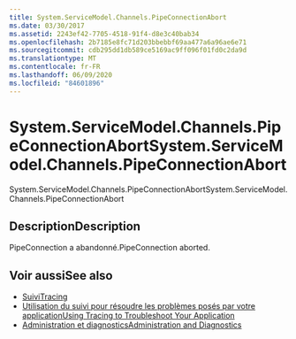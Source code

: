 ```yaml
---
title: System.ServiceModel.Channels.PipeConnectionAbort
ms.date: 03/30/2017
ms.assetid: 2243ef42-7705-4518-91f4-d8e3c40bab34
ms.openlocfilehash: 2b7185e8fc71d203bbebbf69aa477a6a96ae6e71
ms.sourcegitcommit: cdb295dd1db589ce5169ac9ff096f01fd0c2da9d
ms.translationtype: MT
ms.contentlocale: fr-FR
ms.lasthandoff: 06/09/2020
ms.locfileid: "84601896"
---
```

# <a name="systemservicemodelchannelspipeconnectionabort"></a><span data-ttu-id="b242f-102">System.ServiceModel.Channels.PipeConnectionAbort</span><span class="sxs-lookup"><span data-stu-id="b242f-102">System.ServiceModel.Channels.PipeConnectionAbort</span></span>
<span data-ttu-id="b242f-103">System.ServiceModel.Channels.PipeConnectionAbort</span><span class="sxs-lookup"><span data-stu-id="b242f-103">System.ServiceModel.Channels.PipeConnectionAbort</span></span>  
  
## <a name="description"></a><span data-ttu-id="b242f-104">Description</span><span class="sxs-lookup"><span data-stu-id="b242f-104">Description</span></span>  
 <span data-ttu-id="b242f-105">PipeConnection a abandonné.</span><span class="sxs-lookup"><span data-stu-id="b242f-105">PipeConnection aborted.</span></span>  
  
## <a name="see-also"></a><span data-ttu-id="b242f-106">Voir aussi</span><span class="sxs-lookup"><span data-stu-id="b242f-106">See also</span></span>

- [<span data-ttu-id="b242f-107">Suivi</span><span class="sxs-lookup"><span data-stu-id="b242f-107">Tracing</span></span>](index.md)
- [<span data-ttu-id="b242f-108">Utilisation du suivi pour résoudre les problèmes posés par votre application</span><span class="sxs-lookup"><span data-stu-id="b242f-108">Using Tracing to Troubleshoot Your Application</span></span>](using-tracing-to-troubleshoot-your-application.md)
- [<span data-ttu-id="b242f-109">Administration et diagnostics</span><span class="sxs-lookup"><span data-stu-id="b242f-109">Administration and Diagnostics</span></span>](../index.md)

